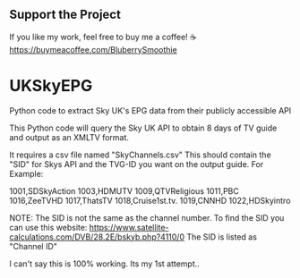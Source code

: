 ## Support the Project
If you like my work, feel free to buy me a coffee! ☕
https://buymeacoffee.com/BluberrySmoothie


# UKSkyEPG
Python code to extract Sky UK's EPG data from their publicly accessible API

This Python code will query the Sky UK API to obtain 8 days of TV guide and output as an XMLTV format.

It requires a csv file named "SkyChannels.csv" This should contain the "SID" for Skys API and the TVG-ID you want on the output guide. For Example:

1001,SDSkyAction
1003,HDMUTV
1009,QTVReligious
1011,PBC
1016,ZeeTVHD
1017,ThatsTV
1018,Cruise1st.tv.
1019,CNNHD
1022,HDSkyintro

NOTE: The SID is not the same as the channel number. To find the SID you can use this website:
https://www.satellite-calculations.com/DVB/28.2E/bskyb.php?4110/0
The SID is listed as "Channel ID"


I can't say this is 100% working. Its my 1st attempt..
